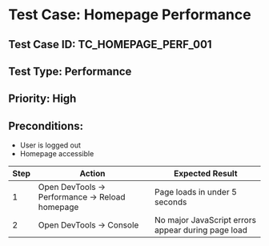 # Test Case: Homepage Performance
## Test Case ID: TC_HOMEPAGE_PERF_001
## Test Type: Performance
## Priority: High
## Preconditions:
- User is logged out
- Homepage accessible

| Step | Action | Expected Result |
|------|--------|----------------|
| 1 | Open DevTools → Performance → Reload homepage | Page loads in under 5 seconds |
| 2 | Open DevTools → Console | No major JavaScript errors appear during page load |
